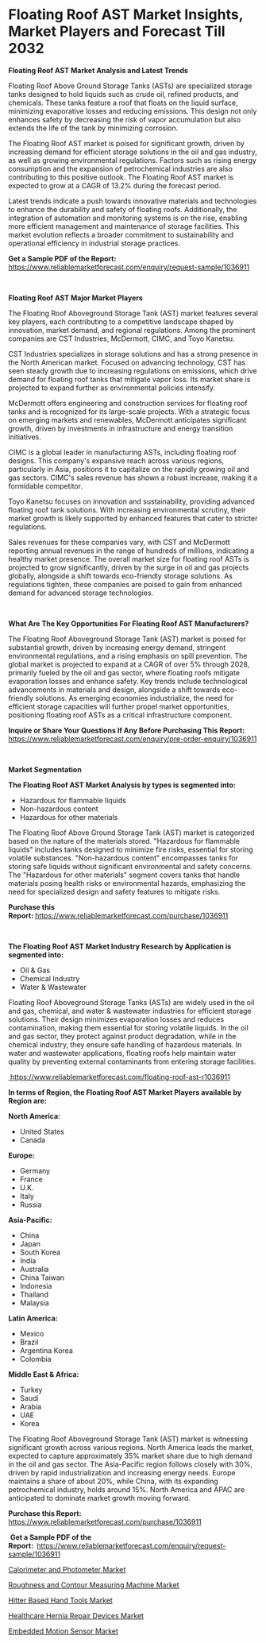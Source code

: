 <p><h1>Floating Roof AST Market Insights, Market Players and Forecast Till 2032</h1></p><p><strong>Floating Roof AST Market Analysis and Latest Trends</strong></p>
<p><p>Floating Roof Above Ground Storage Tanks (ASTs) are specialized storage tanks designed to hold liquids such as crude oil, refined products, and chemicals. These tanks feature a roof that floats on the liquid surface, minimizing evaporative losses and reducing emissions. This design not only enhances safety by decreasing the risk of vapor accumulation but also extends the life of the tank by minimizing corrosion.</p><p>The Floating Roof AST market is poised for significant growth, driven by increasing demand for efficient storage solutions in the oil and gas industry, as well as growing environmental regulations. Factors such as rising energy consumption and the expansion of petrochemical industries are also contributing to this positive outlook. The Floating Roof AST market is expected to grow at a CAGR of 13.2% during the forecast period. </p><p>Latest trends indicate a push towards innovative materials and technologies to enhance the durability and safety of floating roofs. Additionally, the integration of automation and monitoring systems is on the rise, enabling more efficient management and maintenance of storage facilities. This market evolution reflects a broader commitment to sustainability and operational efficiency in industrial storage practices.</p></p>
<p><strong>Get a Sample PDF of the Report:&nbsp;</strong> <a href="https://www.reliablemarketforecast.com/enquiry/request-sample/1036911?utm_campaign=1169&utm_medium=2&utm_source=Github&utm_content=ia&utm_term=21032025&utm_id=floating-roof-ast">https://www.reliablemarketforecast.com/enquiry/request-sample/1036911</a></p>
<p>&nbsp;</p>
<p><strong>Floating Roof AST Major Market Players</strong></p>
<p><p>The Floating Roof Aboveground Storage Tank (AST) market features several key players, each contributing to a competitive landscape shaped by innovation, market demand, and regional regulations. Among the prominent companies are CST Industries, McDermott, CIMC, and Toyo Kanetsu.</p><p>CST Industries specializes in storage solutions and has a strong presence in the North American market. Focused on advancing technology, CST has seen steady growth due to increasing regulations on emissions, which drive demand for floating roof tanks that mitigate vapor loss. Its market share is projected to expand further as environmental policies intensify.</p><p>McDermott offers engineering and construction services for floating roof tanks and is recognized for its large-scale projects. With a strategic focus on emerging markets and renewables, McDermott anticipates significant growth, driven by investments in infrastructure and energy transition initiatives.</p><p>CIMC is a global leader in manufacturing ASTs, including floating roof designs. This company's expansive reach across various regions, particularly in Asia, positions it to capitalize on the rapidly growing oil and gas sectors. CIMC's sales revenue has shown a robust increase, making it a formidable competitor.</p><p>Toyo Kanetsu focuses on innovation and sustainability, providing advanced floating roof tank solutions. With increasing environmental scrutiny, their market growth is likely supported by enhanced features that cater to stricter regulations.</p><p>Sales revenues for these companies vary, with CST and McDermott reporting annual revenues in the range of hundreds of millions, indicating a healthy market presence. The overall market size for floating roof ASTs is projected to grow significantly, driven by the surge in oil and gas projects globally, alongside a shift towards eco-friendly storage solutions. As regulations tighten, these companies are poised to gain from enhanced demand for advanced storage technologies.</p></p>
<p>&nbsp;</p>
<p><strong>What Are The Key Opportunities For Floating Roof AST Manufacturers?</strong></p>
<p><p>The Floating Roof Aboveground Storage Tank (AST) market is poised for substantial growth, driven by increasing energy demand, stringent environmental regulations, and a rising emphasis on spill prevention. The global market is projected to expand at a CAGR of over 5% through 2028, primarily fueled by the oil and gas sector, where floating roofs mitigate evaporation losses and enhance safety. Key trends include technological advancements in materials and design, alongside a shift towards eco-friendly solutions. As emerging economies industrialize, the need for efficient storage capacities will further propel market opportunities, positioning floating roof ASTs as a critical infrastructure component.</p></p>
<p><strong>Inquire or Share Your Questions If Any Before Purchasing This Report:</strong> <a href="https://www.reliablemarketforecast.com/enquiry/pre-order-enquiry/1036911?utm_campaign=1169&utm_medium=2&utm_source=Github&utm_content=ia&utm_term=21032025&utm_id=floating-roof-ast">https://www.reliablemarketforecast.com/enquiry/pre-order-enquiry/1036911</a></p>
<p>&nbsp;</p>
<p><strong>Market Segmentation</strong></p>
<p><strong>The Floating Roof AST Market Analysis by types is segmented into:</strong></p>
<p><ul><li>Hazardous for flammable liquids</li><li>Non-hazardous content</li><li>Hazardous for other materials</li></ul></p>
<p><p>The Floating Roof Above Ground Storage Tank (AST) market is categorized based on the nature of the materials stored. "Hazardous for flammable liquids" includes tanks designed to minimize fire risks, essential for storing volatile substances. "Non-hazardous content" encompasses tanks for storing safe liquids without significant environmental and safety concerns. The "Hazardous for other materials" segment covers tanks that handle materials posing health risks or environmental hazards, emphasizing the need for specialized design and safety features to mitigate risks.</p></p>
<p><strong>Purchase this Report:&nbsp;</strong><a href="https://www.reliablemarketforecast.com/purchase/1036911?utm_campaign=1169&utm_medium=2&utm_source=Github&utm_content=ia&utm_term=21032025&utm_id=floating-roof-ast">https://www.reliablemarketforecast.com/purchase/1036911</a></p>
<p>&nbsp;</p>
<p><strong>The Floating Roof AST Market Industry Research by Application is segmented into:</strong></p>
<p><ul><li>Oil & Gas</li><li>Chemical Industry</li><li>Water & Wastewater</li></ul></p>
<p><p>Floating Roof Aboveground Storage Tanks (ASTs) are widely used in the oil and gas, chemical, and water & wastewater industries for efficient storage solutions. Their design minimizes evaporation losses and reduces contamination, making them essential for storing volatile liquids. In the oil and gas sector, they protect against product degradation, while in the chemical industry, they ensure safe handling of hazardous materials. In water and wastewater applications, floating roofs help maintain water quality by preventing external contaminants from entering storage facilities.</p></p>
<p><a href="https://www.reliablemarketforecast.com/floating-roof-ast-r1036911?utm_campaign=1169&utm_medium=2&utm_source=Github&utm_content=ia&utm_term=21032025&utm_id=floating-roof-ast">&nbsp;https://www.reliablemarketforecast.com/floating-roof-ast-r1036911</a></p>
<p><strong>In terms of Region, the Floating Roof AST Market Players available by Region are:</strong></p>
<p>
    <p> <strong> North America: </strong>
        <ul>
            <li>United States</li>
            <li>Canada</li>
        </ul>
        </p> 
    <p> <strong> Europe: </strong>
        <ul>
            <li>Germany</li>
            <li>France</li>
            <li>U.K.</li>
            <li>Italy</li>
            <li>Russia</li>
        </ul>
        </p> 
    <p> <strong> Asia-Pacific: </strong>
        <ul>
            <li>China</li>
            <li>Japan</li>
            <li>South Korea</li>
            <li>India</li>
            <li>Australia</li>
            <li>China Taiwan</li>
            <li>Indonesia</li>
            <li>Thailand</li>
            <li>Malaysia</li>
        </ul>
        </p> 
    <p> <strong> Latin America: </strong>
        <ul>
            <li>Mexico</li>
            <li>Brazil</li>
            <li>Argentina Korea</li>
            <li>Colombia</li>
        </ul>
        </p> 
    <p> <strong> Middle East & Africa: </strong>
        <ul>
            <li>Turkey</li>
            <li>Saudi</li>
            <li>Arabia</li>
            <li>UAE</li>
            <li>Korea</li>
        </ul>
    </p>
    </p>
<p><p>The Floating Roof Aboveground Storage Tank (AST) market is witnessing significant growth across various regions. North America leads the market, expected to capture approximately 35% market share due to high demand in the oil and gas sector. The Asia-Pacific region follows closely with 30%, driven by rapid industrialization and increasing energy needs. Europe maintains a share of about 20%, while China, with its expanding petrochemical industry, holds around 15%. North America and APAC are anticipated to dominate market growth moving forward.</p></p>
<p><strong>Purchase this Report: </strong><a href="https://www.reliablemarketforecast.com/purchase/1036911?utm_campaign=1169&utm_medium=2&utm_source=Github&utm_content=ia&utm_term=21032025&utm_id=floating-roof-ast">https://www.reliablemarketforecast.com/purchase/1036911</a></p>
<p>&nbsp;<strong>Get a Sample PDF of the Report:&nbsp;&nbsp;</strong><a href="https://www.reliablemarketforecast.com/enquiry/request-sample/1036911?utm_campaign=1169&utm_medium=2&utm_source=Github&utm_content=ia&utm_term=21032025&utm_id=floating-roof-ast">https://www.reliablemarketforecast.com/enquiry/request-sample/1036911</a></p>
<p><strong></strong></p>
<p><p><a href="https://github.com/milievkulov/Market-Research-Report-List-1/blob/main/calorimeter-and-photometer-market.md?utm_campaign=1169&utm_medium=2&utm_source=Github&utm_content=ia&utm_term=21032025&utm_id=floating-roof-ast">Calorimeter and Photometer Market</a></p><p><a href="https://github.com/payareganiou/Market-Research-Report-List-1/blob/main/roughness-and-contour-measuring-machine-market.md?utm_campaign=1169&utm_medium=2&utm_source=Github&utm_content=ia&utm_term=21032025&utm_id=floating-roof-ast">Roughness and Contour Measuring Machine Market</a></p><p><a href="https://github.com/lontohhikma/Market-Research-Report-List-1/blob/main/hitter-based-hand-tools-market.md?utm_campaign=1169&utm_medium=2&utm_source=Github&utm_content=ia&utm_term=21032025&utm_id=floating-roof-ast">Hitter Based Hand Tools Market</a></p><p><a href="https://github.com/enieyfabius/Market-Research-Report-List-1/blob/main/healthcare-hernia-repair-devices-market.md?utm_campaign=1169&utm_medium=2&utm_source=Github&utm_content=ia&utm_term=21032025&utm_id=floating-roof-ast">Healthcare Hernia Repair Devices Market</a></p><p><a href="https://github.com/steegeneat/Market-Research-Report-List-1/blob/main/embedded-motion-sensor-market.md?utm_campaign=1169&utm_medium=2&utm_source=Github&utm_content=ia&utm_term=21032025&utm_id=floating-roof-ast">Embedded Motion Sensor Market</a></p></p>